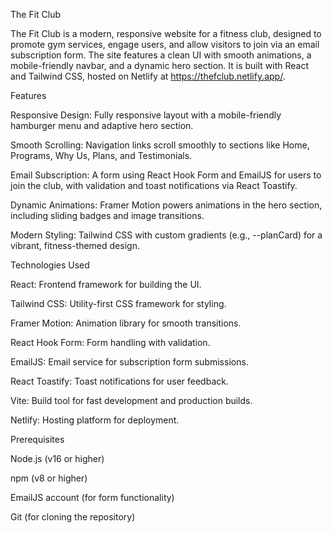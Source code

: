 The Fit Club

The Fit Club is a modern, responsive website for a fitness club, designed to promote gym services, engage users, and allow visitors to join via an email subscription form. The site features a clean UI with smooth animations, a mobile-friendly navbar, and a dynamic hero section. It is built with React and Tailwind CSS, hosted on Netlify at https://thefclub.netlify.app/.

Features



Responsive Design: Fully responsive layout with a mobile-friendly hamburger menu and adaptive hero section.


Smooth Scrolling: Navigation links scroll smoothly to sections like Home, Programs, Why Us, Plans, and Testimonials.


Email Subscription: A form using React Hook Form and EmailJS for users to join the club, with validation and toast notifications via React Toastify.


Dynamic Animations: Framer Motion powers animations in the hero section, including sliding badges and image transitions.


Modern Styling: Tailwind CSS with custom gradients (e.g., --planCard) for a vibrant, fitness-themed design.

Technologies Used



React: Frontend framework for building the UI.


Tailwind CSS: Utility-first CSS framework for styling.


Framer Motion: Animation library for smooth transitions.


React Hook Form: Form handling with validation.


EmailJS: Email service for subscription form submissions.


React Toastify: Toast notifications for user feedback.


Vite: Build tool for fast development and production builds.


Netlify: Hosting platform for deployment.

Prerequisites



Node.js (v16 or higher)


npm (v8 or higher)


EmailJS account (for form functionality)


Git (for cloning the repository)
